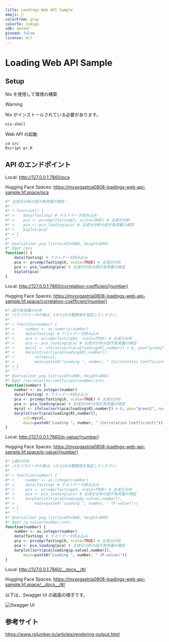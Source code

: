 ```yaml
---
title: Loadings Web API Sample
emoji: 🚀
colorFrom: gray
colorTo: indigo
sdk: docker
pinned: false
license: mit
---
```


# Loading Web API Sample

## Setup

Nix を使用して環境の構築

> [!WARNING]
> Nix がインストールされている必要があります。

```
nix-shell
```

Web API の起動

```
cd src
Rscript pr.R
```

## API のエンドポイント

Local: http://127.0.0.1:7860/pca

Hugging Face Spaces: https://myxogastria0808-loadings-web-api-sample.hf.space/pca

````r
#* 主成分分析の因子負荷量の検定
#* ```
#* > function() {
#* >    data(fasting) # テストデータ読み込み
#* >    pca <- prcomp(fasting$X, scale=TRUE) # 主成分分析
#* >    pca <- pca_loading(pca) # 主成分分析の因子負荷量の検定
#* >    biplot(pca)
#* > }
#* ```
#* @serializer png list(width=800, height=800)
#* @get /pca
function() {
    data(fasting) # テストデータ読み込み
    pca <- prcomp(fasting$X, scale=TRUE) # 主成分分析
    pca <- pca_loading(pca) # 主成分分析の因子負荷量の検定
    biplot(pca)
}
````

Local: http://127.0.0.1:7860/correlation-coefficien/{number}

Hugging Face Spaces: https://myxogastria0808-loadings-web-api-sample.hf.space/correlation-coefficien/{number}

````r
#* 因子負荷量の分布
#* パスパラメータの値は、1から10の整数値を指定してください。
#* ```
#* > function(number) {
#* >     number <- as.numeric(number)
#* >     data(fasting) # テストデータ読み込み
#* >     pca <- prcomp(fasting$X, scale=TRUE) # 主成分分析
#* >     pca <- pca_loading(pca) # 主成分分析の因子負荷量の検定
#* >     mycol <- ifelse(sort(pca$loading$R[,number]) > 0, yes="green2", no="red2")
#* >     barplot(sort(pca$loading$R[,number]),
#* >         col=mycol,
#* >         main=paste0("Loading ", number, " (Correlation Coefficient)"))
#* > }
#* ```
#* @serializer png list(width=800, height=800)
#* @get /correlation-coefficien/<number:int>
function(number) {
    number <- as.integer(number)
    data(fasting) # テストデータ読み込み
    pca <- prcomp(fasting$X, scale=TRUE) # 主成分分析
    pca <- pca_loading(pca) # 主成分分析の因子負荷量の検定
    mycol <- ifelse(sort(pca$loading$R[,number]) > 0, yes="green2", no="red2")
    barplot(sort(pca$loading$R[,number]),
        col=mycol,
        main=paste0("Loading ", number, " (Correlation Coefficient)"))
}
````

Local: http://127.0.0.1:7860/p-value/{number}

Hugging Face Spaces: https://myxogastria0808-loadings-web-api-sample.hf.space/p-value/{number}

````r
#* p値の分布
#* パスパラメータの値は、1から10の整数値を指定してください。
#* ```
#* > function(number) {
#* >     number <- as.integer(number)
#* >     data(fasting) # テストデータ読み込み
#* >     pca <- prcomp(fasting$X, scale=TRUE) # 主成分分析
#* >     pca <- pca_loading(pca) # 主成分分析の因子負荷量の検定
#* >     barplot(sort(pca$loading$p.value[,number]),
#* >         main=paste0("Loading ", number, " (P-value)"))
#* > }
#* ```
#* @serializer png list(width=800, height=800)
#* @get /p-value/<number:int>
function(number) {
    number <- as.integer(number)
    data(fasting) # テストデータ読み込み
    pca <- prcomp(fasting$X, scale=TRUE) # 主成分分析
    pca <- pca_loading(pca) # 主成分分析の因子負荷量の検定
    barplot(sort(pca$loading$p.value[,number]),
        main=paste0("Loading ", number, " (P-value)"))
}
````

Local: http://127.0.0.1:7860/__docs__/#/

Hugging Face Spaces: https://myxogastria0808-loadings-web-api-sample.hf.space/__docs__/#/

以下は、Swagger UI の画面の様子です。

![Swagger UI](https://github.com/user-attachments/assets/1eab9119-daf5-43fc-9418-3dacc7bded11)

## 参考サイト

https://www.rplumber.io/articles/rendering-output.html

